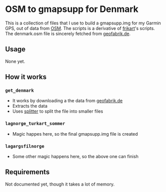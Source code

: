 OSM to gmapsupp for Denmark
===========================

This is a collection of files that I use to build a gmapsupp.img for my Garmin GPS, out of data from [OSM][]. The scripts is a derivative of [frikart][]'s scripts. The denmark.osm file is sincerely fetched from [geofabrik.de][].

[OSM]: http://www.openstreetmap.org
[frikart]: http://www.frikart.no
[geofabrik.de]: http://geofabrik.de

Usage
-----

None yet.

How it works
------------

### `get_denmark` ###
* It works by downloading a the data from [geofabrik.de][]
* Extracts the data
* Uses [splitter][] to split the file into smaller files

[splitter]: http://www.mkgmap.org.uk/page/tile-splitter

### `lagnorge_turkart_sommer` ###
* Magic happes here, so the final gmapsupp.img file is created

### `lagargsfilnorge` ###
* Some other magic happens here, so the above one can finish

Requirements
------------

Not documented yet, though it takes a lot of memory.
